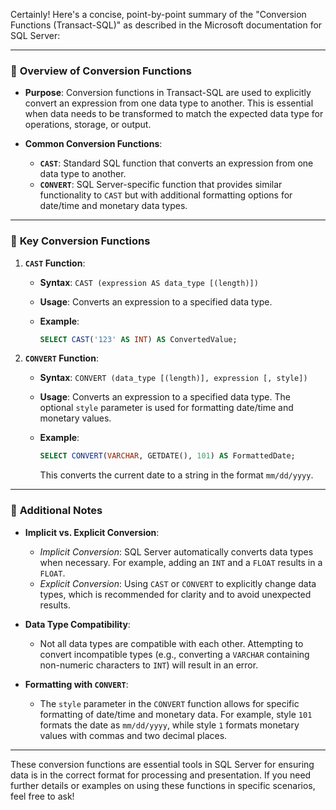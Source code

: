 Certainly! Here's a concise, point-by-point summary of the "Conversion Functions (Transact-SQL)" as described in the Microsoft documentation for SQL Server:

---

### 🔄 **Overview of Conversion Functions**

* **Purpose**: Conversion functions in Transact-SQL are used to explicitly convert an expression from one data type to another. This is essential when data needs to be transformed to match the expected data type for operations, storage, or output.

* **Common Conversion Functions**:

  * **`CAST`**: Standard SQL function that converts an expression from one data type to another.
  * **`CONVERT`**: SQL Server-specific function that provides similar functionality to `CAST` but with additional formatting options for date/time and monetary data types.

---

### 🔧 **Key Conversion Functions**

1. **`CAST` Function**:

   * **Syntax**: `CAST (expression AS data_type [(length)])`
   * **Usage**: Converts an expression to a specified data type.
   * **Example**:

     ```sql
     SELECT CAST('123' AS INT) AS ConvertedValue;
     ```

2. **`CONVERT` Function**:

   * **Syntax**: `CONVERT (data_type [(length)], expression [, style])`
   * **Usage**: Converts an expression to a specified data type. The optional `style` parameter is used for formatting date/time and monetary values.
   * **Example**:

     ```sql
     SELECT CONVERT(VARCHAR, GETDATE(), 101) AS FormattedDate;
     ```

     This converts the current date to a string in the format `mm/dd/yyyy`.

---

### 📌 **Additional Notes**

* **Implicit vs. Explicit Conversion**:

  * *Implicit Conversion*: SQL Server automatically converts data types when necessary. For example, adding an `INT` and a `FLOAT` results in a `FLOAT`.
  * *Explicit Conversion*: Using `CAST` or `CONVERT` to explicitly change data types, which is recommended for clarity and to avoid unexpected results.

* **Data Type Compatibility**:

  * Not all data types are compatible with each other. Attempting to convert incompatible types (e.g., converting a `VARCHAR` containing non-numeric characters to `INT`) will result in an error.

* **Formatting with `CONVERT`**:

  * The `style` parameter in the `CONVERT` function allows for specific formatting of date/time and monetary data. For example, style `101` formats the date as `mm/dd/yyyy`, while style `1` formats monetary values with commas and two decimal places.

---

These conversion functions are essential tools in SQL Server for ensuring data is in the correct format for processing and presentation. If you need further details or examples on using these functions in specific scenarios, feel free to ask!
